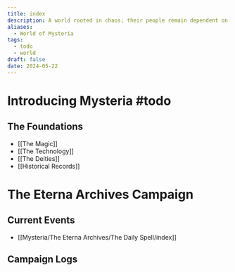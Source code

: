 ```yaml
---
title: index
description: A world rooted in chaos; their people remain dependent on the power that seeks to destroy them.
aliases:
  - World of Mysteria
tags:
  - todo
  - world
draft: false
date: 2024-05-22
---
```

# Introducing Mysteria #todo 
## The Foundations
- [[The Magic]]
- [[The Technology]]
- [[The Deities]]
- [[Historical Records]]
# The Eterna Archives Campaign
## Current Events
- [[Mysteria/The Eterna Archives/The Daily Spell/index]]
## Campaign Logs